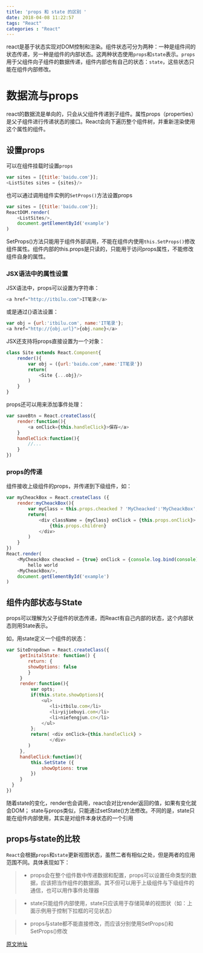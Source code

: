 ```yaml
---
title: 'props 和 state 的区别 '
date: 2018-04-08 11:22:57
tags: "React"
categories : "React"
---
```


react是基于状态实现对DOM控制和渲染。组件状态可分为两种：一种是组件间的状态传递，另一种是组件的内部状态。这两种状态使用`props`和`state`表示。`props`用于父组件向子组件的数据传递，组件内部也有自己的状态：`state`，这些状态只能在组件内部修改。

# 数据流与props

react的数据流是单向的，只会从父组件传递到子组件。属性props（properties）是父子组件进行传递状态的接口。React会向下遍历整个组件树，并重新渲染使用这个属性的组件。

## 设置props

可以在组件挂载时设置`props`

```javascript
var sites = [{title:'baidu.com'}];
<ListSites sites = {sites}/>
```

也可以通过调用组件实例的`SetProps()`方法设置props

```javascript
var sites = [{title:'baidu.com'}];
ReactDOM.render(
    <ListSites/>,
    document.getElementById('example')
)
```

<!-- more -->

SetProps()方法只能用于组件外部调用，不能在组件内使用`this.SetProps()`修改组件属性。组件内部的this.props是只读的，只能用于访问props属性，不能修改组件自身的属性。

### JSX语法中的属性设置

JSX语法中，props可以设置为字符串：

```javascript
<a href="http://itbilu.com">IT笔录</a>
```

或是通过{}语法设置：

```javascript
var obj = {url:'itbilu.com', name:'IT笔录'};
<a href="http://{obj.url}">{obj.name}</a>
```

JSX还支持将props直接设置为一个对象：

```javascript
class Site extends React.Component{
    render(){
        var obj = ({url:'baidu.com',name:'IT笔录'})
        return(
            <Site {...obj}/>
        )
    }
}
```

props还可以用来添加事件处理：

```javascript
var saveBtn = React.createClass({
    render:function(){
        <a onClick={this.handleClick}>保存</a>
    }
    handleClick:function(){
        //...
    }
})
```

### props的传递

组件接收上级组件的props，并传递到下级组件，如：

```javascript
var myCheackBox = React.createClass ({
    render:myCheackBox(){
        var myClass = this.props.cheacked ? 'MyCheacked':'MyCheackBox';
        return(
            <div className = {myClass} onClick = {this.props.onClick}>
                {this.props.children}
            </div>
        )
    }
})
React.render(
    <MyCheackBox cheacked = {true} onClick = {console.log.bind(console)}>
        hello world
    <MyCheackBox/>,
    document.getElementById('example')
)
```

## 组件内部状态与State

props可以理解为父子组件的状态传递，而React有自己内部的状态，这个内部状态则用State表示。

如，用state定义一个<DropDown />组件的状态：

```javascript
var SiteDropdown = React.createClass({
     getInitalState: function() {
        return: {
        showOptions: false
        }
     }
     render:function(){
         var opts;
         if(this.state.showOptions){
             <ul>
                <li>itbilu.com</li>
                <li>yijiebuyi.com</li>
                <li>niefengjun.cn</li>
             </ul>
         };
         return( <div onClick={this.handleClick} >
                </div>
        )
     },
     handleClick:function(){
         this.SetState ({
             showOptions: true
         })
     }
  }
})
```

随着state的变化，render也会调用，react会对比render返回的值，如果有变化就会DOM；
state与props类似，只能通过setState()方法修改。不同的是，state只能在组件内部使用，其实是对组件本身状态的一个引用


## props与state的比较

`React`会根据`props`和`state`更新视图状态，虽然二者有相似之处，但是两者的应用范围不同。具体表现如下：

> * props会在整个组件数中传递数据和配置，props可以设置任命类型的数据，应该把当作组件的数据源。其不但可以用于上级组件与下级组件的通信，也可以用作事件处理器

> * state只能组件内部使用，state只应该用于存储简单的视图状（如：上面示例用于控制下拉框的可见状态）

> * props与state都不能直接修改，而应该分别使用SetProps()和SetProps()修改



[原文地址](https://itbilu.com/javascript/react/4k5RfzDKx.html#props)

